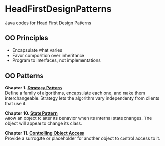 # HeadFirstDesignPatterns
Java codes for Head First Design Patterns

## OO Principles
* Encapsulate what varies
* Favor composition over inheritance
* Program to interfaces, not implementations

## OO Patterns

**Chapter 1. [Strategy Pattern](./StrategyPattern/src)**<br>
Define a family of algorithms, encapsulate each one, and make them interchangeable.
Strategy lets the algorithm vary independenty from clients that use it.

**Chapter 10. [State Pattern](./StatePattern/src)**<br>
Allow an object to alter its behavior when its internal state changes.
The object will appear to change its class.

**Chapter 11. [Controlling Object Access](./ProxyPattern)**<br>
Provide a surrogate or placeholder for another object to control access to it.